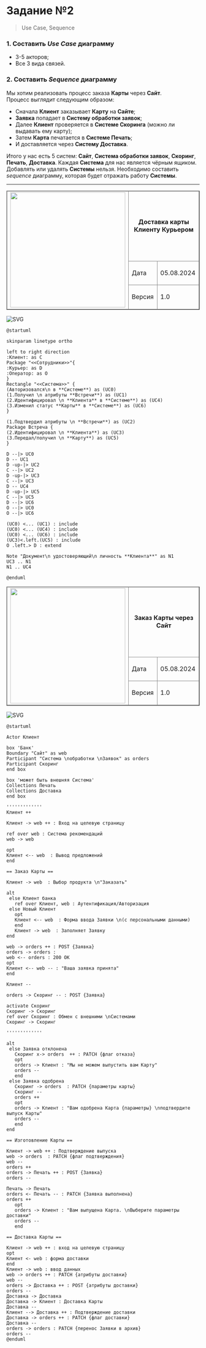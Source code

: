 # Задание №2 
> Use Case, Sequence

### 1. Составить *Use Case* диаграмму
- 3-5 акторов;
- Все 3 вида связей.

### 2. Составить *Sequence* диаграмму

Мы хотим реализовать процесс заказа **Карты** через **Cайт**.
<br>Процесс выглядит следующим образом:
- Cначала **Клиент** заказывает **Карту** на **Сайте**;
- **Заявка** попадает в **Систему обработки заявок**;
- Далее **Клиент** проверяется в **Системе Скоринга** (можно ли выдавать ему карту);
- Затем **Карта** печатается в **Системе Печать**;
- И доставляется через **Систему Доставка**.

Итого у нас есть 5 систем: **Сайт**, **Система обработки заявок**, **Скоринг**, **Печать**, **Доставка**.
Каждая **Система** для нас является чёрным ящиком. Добавлять или удалять **Системы** нельзя.
Необходимо составить *sequence* диаграмму, которая будет отражать работу **Системы**.

-----

<table width="1000" border="1">
<thead>
  <tr>
    <td rowspan="3"><img width="300px" src="https://github.com/user-attachments/assets/9d985eaa-c3fc-4ab3-b84c-4acbd7c1bbb2"></td>
    <td colspan="2" width="700"><p align="center"><b>Доставка карты Клиенту Курьером</b></p></td>
  </tr>
  <tr>
    <td>Дата</td>
    <td>05.08.2024</td>
  </tr>
  <tr>
    <td>Версия</td>
    <td>1.0</td>
  </tr>
</thead>
</table>

![SVG](https://www.plantuml.com/plantuml/svg/dLHTQnf157sVNt7noLt8jdxeWuW4z5bBeMzzMNHhbfXLrXLQRC5eQIaDJIbzA7rew3_OYajiZEOltFb7FJDJiqRQ5FgmC9wvvznppynuE8pSC1gTz8GO7ll1m0tT4-hvWHUz67ZK3wEZlX0zxrb4KPz2ltiKKSSFlNRazmDHuQ-yuYKdl9RJ2hb3gej7RllOxNgKgLRvEs_aL4xaZ1UyHjqLBskrp5Znv0pu6IToedaDOD_uHltcM4x1CtXBl1AFqSqDkhsjvbAUeYBXQuwXHcEHvOyyDoGqkUGDppdc5ShEdmR4SxBjExJ4jYqbddrIVsY9RCxX2t1MiFGM_1Kf4anejHz0f_AzalYa100cgYoLo5aaidc7l_32185Eh_6zmJVPUe4c97RZujYsx_TMXBU2qhq43exsfWjX3hPEZM8i9yhXlzJA5gAy7NQ1WhbEUw5bz-U5ttj6pbktntod9ARn_qMHIXVCq1VQMm8TC1xmpVxvx4m-IyabFME33WvUrWY7gvTOvDHYD31eNjIt1VbTl93YXIsnk5jGIWjAQPEoQANzMYagzEsYgkCulsz9XVoWtHjrlBsjuj-todjR1QlggCVew67JFJGsU8qQGBtdaHTqX6Zs8pmQ_epqhkIChqtSY4-_o8s-9Xjp3-Iv_23V8TwVs5P7WwpNfaIU_U6yCYhoPax04y4hLiqS5ZepSOZk-4lv1G00)

```plantuml
@startuml

skinparam linetype ortho

left to right direction
:Клиент: as C
Package "<<Сотрудники>>"{
:Курьер: as D
:Оператор: as O
}
Rectangle "<<Система>>" {
(Авторизовался\n в **Системе**) as (UC0)
(1.Получил \n атрибуты **Встречи**) as (UC1) 
(2.Идентифицировал \n **Клиента** в **Системе**) as (UC4)
(3.Изменил статус **Карты** в **Системе**) as (UC6)
}

(1.Подтвердил атрибуты \n **Встречи**) as (UC2)
Package Встреча {
(2.Идентифицировал \n **Клиента**) as (UC3)
(3.Передал/получил \n **Карту**) as (UC5)
}

D --|> UC0
D -- UC1
D -up-|> UC2
C --|> UC2
D -up-|> UC3
C --|> UC3
D -- UC4
D -up-|> UC5
C --|> UC5
D --|> UC6
O --|> UC0
O --|> UC6

(UC0) <... (UC1) : include
(UC0) <... (UC4) : include
(UC0) <... (UC6) : include
(UC3)<.left.(UC5) : include
O .left.> D : extend

Note "Документ\n удостоверяющий\n личность **Клиента**" as N1
UC3 .. N1
N1 .. UC4

@enduml
```
<table width="1000" border="1">
<thead>
  <tr>
    <td rowspan="3"><img width="300px" src="https://github.com/user-attachments/assets/9d985eaa-c3fc-4ab3-b84c-4acbd7c1bbb2"></td>
    <td colspan="2" width="700"><p align="center"><b>Заказ Карты через Сайт</b></p></td>
  </tr>
  <tr>
    <td>Дата</td>
    <td>05.08.2024</td>
  </tr>
  <tr>
    <td>Версия</td>
    <td>1.0</td>
  </tr>
</thead>
</table>

![SVG](https://www.plantuml.com/plantuml/svg/dLVHRXj557sVhxZoIq35KF4ODQYbBxnHYJxouYQB5CdObUsMeifIOhUbA1Kk4HAe0YeaFc2zjPlDEgb_uSuVSOucszaPZKcWKhN9xDnpppttp9tDpU6eCnWz-BPhpAtTKNyW-afNMkfIp-t4c7lzHxAbFskkvrfjcS_x3tfxdS7tqjA_i7Pg9otf3EMxx9wOEy3Ptzs_t-cD-5fBUsWdm3dJNBxkwJkTsmF4pFKTbYijkVYhvdQc1LvM19B-O2yR30Ce85K8ET0I5DwOhBSd85KpEqFeMrtQYG3-o4xi2m7SELQUeu2PdKd8PClSxdUxsUvelzyRYhx6nXyqPrpuuXUaP50Ej4fpdtQh-SyqnP9hrqouqFwCoc1TjaMFxLDmNGZ8vMAVOSiA_mixjJy9Kr4Sl2ljCpirPf1z8_s7sO00Y8xanDubLT4pPjA5vW0izTHmjyjgJF_-AAHpeztc6t5iZhHmVDP40yQAKd8haLYmCJixmXPH0JsXCt9x0AP7ihEJAjL3pzan1uqSTgeLkDC6BO_dP6yPq-cEn4ZM7MOIO0A5Yb1-4QaL2VPyLElp4ZfEt1gKUeBtbHF5pZxHbrfWsNdef5wkC_u1XWKedmR0p0W1-TYeuTzAIFP32oScVwmjxHp-WJs43Bg4ReVOWTxhohu0r142Is68djU_ViXq49wFJUfIlZMGLhGtZT_82ECmkdQ1EqpEVdU-_EgkF6wGoyV6lVSxiOsXhD6lV7hzkkYV-cgpdV3ObfOU0_ev1JZnEPm3Ib9b_rka5nkdRJoHwB0JEatTT71G7tP6MJmUOe0OqX-iQESsgvox0uNps9WYMcALlGmF8HSlJnVDYy3hZOhaOYYkw15IS9wFu1_vLbrqzTRTsr_8O_XzfJas4AK-NEE6XRt0WVPis-yupKmfzIZLC-5vGEUcB5RBUgYYOZy2fgqcRll2k1jAquMR_XiBytNvedJDLCnAboCfU5Rr01gdGCZ2c_vgvH-xiYAAx-lKF4LaJ3Ei6OGT1GytmaiQeo6TLes1cLJBpzZVqB0tR1vdaQv8WYnJ4pTzkRmEoBpLXOE826aUZOQKXTPfA3iRCvZilSHUsEPDUkd4uPaF0cA0UkEDTh2EGCyuy1YhhCSY-JBP_t62b-j7ZPtmCRlkBZSgu_gTSkaY-7Oeqxrdt-ElZAltk_WF7nEfoNrnRTed_WgBMDESIGBRxs-xnkrbduRE2iOJcqV1TCvBEg5Gv2p2nD84dheSpyiT0oN1KxjYX_nBinBXxKYxHDPBZsvSLY9Df7TybcDTaaJZpu1W12_TI6HK-6cZXR1y-B3KeYduJHW7Vqxy0m00)

```plantuml
@startuml

Actor Клиент

box 'Банк'
Boundary "Сайт" as web 
Participant "Система \nобработки \nЗаявок" as orders
Participant Скоринг
end box

box 'может быть внешняя Система'
Collections Печать
Collections Доставка
end box

'''''''''''''
Клиент ++

Клиент -> web ++ : Вход на целевую страницу

ref over web : Система рекомендаций
web -> web

opt
Клиент <-- web  : Вывод предложений
end

== Заказ Карты ==

Клиент -> web  : Выбор продукта \n"Заказать"

alt 
 else Клиент банка
   ref over Клиент, web : Аутентификация/Авторизация
 else Новый Клиент
   opt
   Клиент <-- web  : Форма ввода Заявки \n(с персональными данными)
   end
   Клиент -> web  : Заполняет Заявку
end

web -> orders ++ : POST {Заявка}
orders -> orders : 
web <-- orders : 200 ОК
opt
Клиент <-- web -- : "Ваша заявка принята"
end

Клиент --

orders -> Скоринг -- : POST {Заявка}

activate Скоринг
Скоринг -> Скоринг
ref over Скоринг : Обмен с внешними \nСистемами
Скоринг -> Скоринг

'''''''''''''

alt 
 else Заявка отклонена
   Скоринг x-> orders  ++ : PATCH {флаг отказа}
   opt
   orders -> Клиент : "Мы не можем выпустить вам Карту"
   orders --
   end 
 else Заявка одобрена
   Скоринг -> orders  : PATCH {параметры карты}
   Скоринг --
   orders ++
   opt
   orders -> Клиент : "Вам одобрена Карта {параметры} \nподтвердите выпуск Карты"
   orders --
   end
end

== Изготовление Карты ==

Клиент -> web ++ : Подтверждение выпуска
web -> orders  : PATCH {флаг подтверждения}
web --
orders ++
orders -> Печать ++ : POST {Заявка}
orders --

Печать -> Печать 
orders <- Печать -- : PATCH {Заявка выполнена}
orders ++
   opt
   orders -> Клиент : "Вам выпущена Карта. \nВыберите параметры доставки"
   orders --
   end

== Доставка Карты ==

Клиент -> web ++ : вход на целевую страницу
opt
Клиент <- web : форма доставки
end
Клиент -> web : ввод данных
web -> orders ++ : PATCH {атрибуты доставки}
web --
orders -> Доставка ++ : POST {атрибуты доставки}
orders --
Доставка -> Доставка 
Доставка -> Клиент : Доставка Карты
Доставка --
Клиент --> Доставка ++ : Подтверждение доставки
Доставка -> orders ++ : PATCH {флаг доставки}
Доставка --
orders -> orders : PATCH {перенос Заявки в архив}
orders --
@enduml

```

